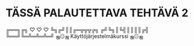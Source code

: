 # TÄSSÄ PALAUTETTAVA TEHTÄVÄ 2



╔══╗╔╗ ♡ ♡ ♡
╚╗╔╝║║╔═╦╦╦╔╗
╔╝╚╗║╚╣║║║║╔╣
╚══╝╚═╩═╩═╩═╝
ஜ۞ஜ Käyttöjärjestelmäkurssi ஜ۞ஜ
⠀⠀⠀⠀⠀⠀⠀⠀⠀⠀⠀⠀⠀⠀⠀⠀⠀⠀⠀⠀⠀⠀⠀⠀⠀⠀⠀⠀⠀⠀

